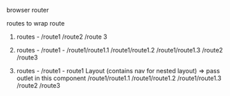 
browser router

routes to wrap route

1. routes - 
        /route1
        /route2
        /route 3

2. routes - 
        /route1 - 
            /route1/route1.1
            /route1/route1.2
            /route1/route1.3
        /route2
        /route3

3. routes - 
        /route1 - route1 Layout (contains nav for nested layout)  =>  pass outlet in this component
            /route1/route1.1
            /route1/route1.2
            /route1/route1.3
        /route2
        /route3

